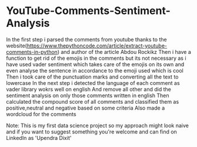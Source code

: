 # YouTube-Comments-Sentiment-Analysis
In the first step i parsed the comments from youtube thanks to the website(https://www.thepythoncode.com/article/extract-youtube-comments-in-python) and author of the article Abdou Rockikz 
Then i have a function to get rid of the emojis in the comments but its not necessary as i have used vader sentiment which takes care of the emojis on its own and even analyse the sentence in accordance to the emoji used which is cool
Then i took care of the punctuation marks and converting all the text to lowercase
In the next step i detected the language of each comment as vader library wokrs well on english 
And remove all other and did the sentiment analysis on only those comments written in english
Then calculated the compound score of all comments and classified them as positive,neutral and negative based on some criteria 
Also made a wordcloud for the comments

Note: This is my first data science project so my approach might look naive and if you want to suggest something you're welcome and can find on LinkedIn as 'Upendra Dixit'
